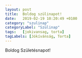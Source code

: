 ```yaml
---
layout: post
title:  Boldog szülinapot!
date:   2019-02-19 10:20:49 +0100
category: "szulinap"
categoryLabel: "Szülinap"
tags:   [jokivansag, torta]
tagLabels: [Jókívánság, Torta]
---
```


Boldog Születésnapot!